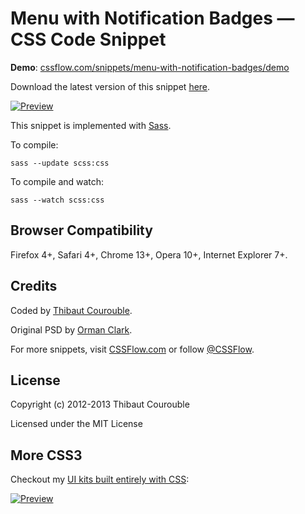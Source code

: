 # Menu with Notification Badges — CSS Code Snippet

**Demo**: [cssflow.com/snippets/menu-with-notification-badges/demo](http://www.cssflow.com/snippets/menu-with-notification-badges/demo)

Download the latest version of this snippet [here](http://www.cssflow.com/snippets/menu-with-notification-badges.zip).

[![Preview](http://cdn.cssflow.com/snippets/menu-with-notification-badges/preview-580.png)](http://www.cssflow.com/snippets/menu-with-notification-badges)

This snippet is implemented with [Sass](https://github.com/nex3/sass).

To compile:

`sass --update scss:css`

To compile and watch:

`sass --watch scss:css`

## Browser Compatibility

Firefox 4+, Safari 4+, Chrome 13+, Opera 10+, Internet Explorer 7+.

## Credits

Coded by [Thibaut Courouble](http://thibaut.me).

Original PSD by [Orman Clark](http://www.premiumpixels.com/freebies/menu-notification-badges-psd/).

For more snippets, visit [CSSFlow.com](http://www.cssflow.com) or follow [@CSSFlow](https://twitter.com/CSSFlow).

## License

Copyright (c) 2012-2013 Thibaut Courouble

Licensed under the MIT License

## More CSS3

Checkout my [UI kits built entirely with CSS](http://www.cssflow.com/ui-kits):

[![Preview](http://cdn.cssflow.com/kits/all_kits_preview_850.png)](http://www.cssflow.com/ui-kits)
